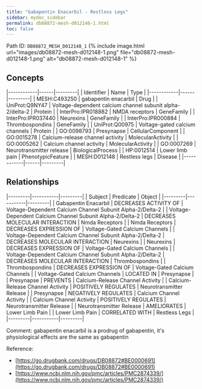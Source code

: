 ```yaml
---
title: "Gabapentin Enacarbil - Restless Legs"
sidebar: mydoc_sidebar
permalink: db08872-mesh-d012148-1.html
toc: false 
---
```



Path ID: `DB08872_MESH_D012148_1`
{% include image.html url="images/db08872-mesh-d012148-1.png" file="db08872-mesh-d012148-1.png" alt="db08872-mesh-d012148-1" %}

## Concepts

|------------|------|---------|
| Identifier | Name | Type    |
|------------|------|---------|
| MESH:C493250 | gabapentin enacarbil | Drug |
| UniProt:Q9NY47 | Voltage-dependent calcium channel subunit alpha-2/delta-2 | Protein |
| InterPro:IPR018882 | NMDA receptors | GeneFamily |
| InterPro:IPR037440 | Neurexins | GeneFamily |
| InterPro:IPR000884 | Thrombospondins | GeneFamily |
| UniProt:Q00975 | Voltage-gated calcium channels | Protein |
| GO:0098793 | Presynapse | CellularComponent |
| GO:0015278 | Calcium-release channel activity | MolecularActivity |
| GO:0005262 | Calcium channel activity | MolecularActivity |
| GO:0007269 | Neurotransmitter release | BiologicalProcess |
| HP:0012514 | Lower limb pain | PhenotypicFeature |
| MESH:D012148 | Restless legs | Disease |
|------------|------|---------|

## Relationships

|---------|-----------|---------|
| Subject | Predicate | Object  |
|---------|-----------|---------|
| Gabapentin Enacarbil | DECREASES ACTIVITY OF | Voltage-Dependent Calcium Channel Subunit Alpha-2/Delta-2 |
| Voltage-Dependent Calcium Channel Subunit Alpha-2/Delta-2 | DECREASES MOLECULAR INTERACTION | Nmda Receptors |
| Nmda Receptors | DECREASES EXPRESSION OF | Voltage-Gated Calcium Channels |
| Voltage-Dependent Calcium Channel Subunit Alpha-2/Delta-2 | DECREASES MOLECULAR INTERACTION | Neurexins |
| Neurexins | DECREASES EXPRESSION OF | Voltage-Gated Calcium Channels |
| Voltage-Dependent Calcium Channel Subunit Alpha-2/Delta-2 | DECREASES MOLECULAR INTERACTION | Thrombospondins |
| Thrombospondins | DECREASES EXPRESSION OF | Voltage-Gated Calcium Channels |
| Voltage-Gated Calcium Channels | LOCATED IN | Presynapse |
| Presynapse | PREVENTS | Calcium-Release Channel Activity |
| Calcium-Release Channel Activity | POSITIVELY REGULATES | Neurotransmitter Release |
| Presynapse | NEGATIVELY REGULATES | Calcium Channel Activity |
| Calcium Channel Activity | POSITIVELY REGULATES | Neurotransmitter Release |
| Neurotransmitter Release | AMELIORATES | Lower Limb Pain |
| Lower Limb Pain | CORRELATED WITH | Restless Legs |
|---------|-----------|---------|

Comment: gabapentin enacarbil is a prodrug of gabapentin, it's physiological effects are the same as gabapentin

Reference: 
  - [https://go.drugbank.com/drugs/DB08872#BE0000691](https://go.drugbank.com/drugs/DB08872#BE0000691)
  - [https://www.ncbi.nlm.nih.gov/pmc/articles/PMC2874339/](https://www.ncbi.nlm.nih.gov/pmc/articles/PMC2874339/)
